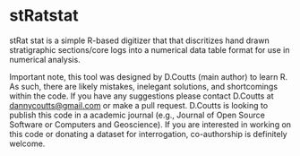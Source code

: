 # stRatstat
stRat stat is a simple R-based digitizer that that discritizes hand drawn stratigraphic sections/core logs into a numerical data table format for use in numerical analysis.

Important note, this tool was designed by D.Coutts (main author) to learn R. As such, there are likely mistakes, inelegant solutions, and shortcomings within the code. If you have any suggestions please contact D.Coutts at dannycoutts@gmail.com or make a pull request. D.Coutts is looking to publish this code in a academic journal (e.g., Journal of Open Source Software or Computers and Geoscience). If you are interested in working on this code or donating a dataset for interrogation, co-authorship is definitely welcome.
